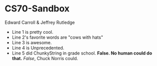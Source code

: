 # CS70-Sandbox
Edward Carroll &amp; Jeffrey Rutledge
* Line 1 is pretty cool.
* Line 2's favorite words are "cows with hats"
* Line 3 is awesome.
* Line 4 is Unprecedented.
* Line 5 did ChunkyString in grade school.  **False. No human could do that.** _False_, Chuck Norris could.
